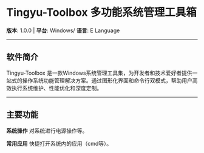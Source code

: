 # Tingyu-Toolbox 多功能系统管理工具箱



**版本**: 1.0.0 | **平台**: Windows/ **语言**: E Language

---

##  软件简介
Tingyu-Toolbox 是一款Windows系统管理工具集，为开发者和技术爱好者提供一站式的操作系统功能管理解决方案。通过图形化界面和命令行双模式，帮助用户高效执行系统维护、性能优化和深度定制。

---

##  主要功能
**系统操作**
对系统进行电源操作等。

**常用应用**
快捷打开系统内的应用（cmd等）。

